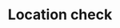 ---
title: Location check
tags: ["location", "check", "verify", "confirm", "geolocation", "position"]
icon: location-check
svg: '<svg xmlns="http://www.w3.org/2000/svg" width="24" height="24" fill="none" viewBox="0 0 24 24" stroke-width="1.5" stroke-linecap="round" stroke-linejoin="round" stroke="currentColor"><path d="M12.56 20.82a.964.964 0 0 1-1.12 0C6.611 17.378 1.486 10.298 6.667 5.182A7.592 7.592 0 0 1 12 3c2 0 3.919.785 5.333 2.181 5.181 5.116.056 12.196-4.773 15.64Z"/><path d="m9.6 10.322 1.379 1.576a.299.299 0 0 0 .466-.022L14.245 8"/></svg>'
---